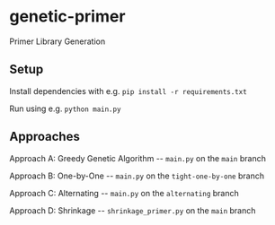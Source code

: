# genetic-primer

Primer Library Generation

## Setup

Install dependencies with e.g. `pip install -r requirements.txt`

Run using e.g. `python main.py`

## Approaches

Approach A: Greedy Genetic Algorithm -- `main.py` on the `main` branch

Approach B: One-by-One -- `main.py` on the `tight-one-by-one` branch

Approach C: Alternating -- `main.py` on  the `alternating` branch

Approach D: Shrinkage -- `shrinkage_primer.py` on the `main` branch
